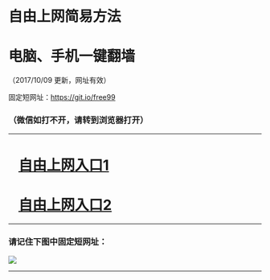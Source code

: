 ﻿# 自由上网简易方法

# 电脑、手机一键翻墙

（2017/10/09 更新，网址有效）

固定短网址：https://git.io/free99

### （微信如打不开，请转到浏览器打开）


***





# &nbsp;&nbsp; <a href="http://ft1161328912.fwq-tz-1001.info/fwqtz01.html?t=100900122949 " target="_blank">自由上网入口1</a>
# &nbsp;&nbsp; <a href="http://ft2920529817.fwq-tz-1002.info/fwqtz02.html?t=100900122788 " target="_blank">自由上网入口2</a>
***

### 请记住下图中固定短网址：

<img src="https://s3-us-west-2.amazonaws.com/fwq-1001/yjfq-20170905okok.png" /> 


***

